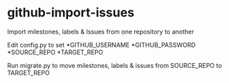 github-import-issues
====================

Import milestones, labels &amp; Issues from one repository to another

Edit config.py to set 
*GITHUB_USERNAME
*GITHUB_PASSWORD
*SOURCE_REPO
*TARGET_REPO

Run migrate.py to move milestones, labels &amp; issues from SOURCE_REPO to TARGET_REPO
